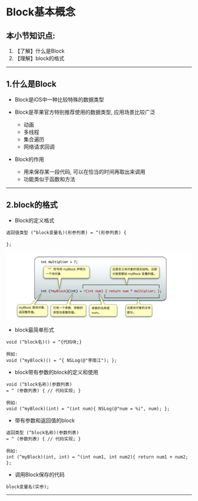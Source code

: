 # Block基本概念

## 本小节知识点:

1. 【了解】什么是Block
2. 【理解】block的格式

---

## 1.什么是Block

* Block是iOS中一种比较特殊的数据类型

* Block是苹果官方特别推荐使用的数据类型, 应用场景比较广泛

  * 动画
  * 多线程
  * 集合遍历
  * 网络请求回调

* Block的作用

  * 用来保存某一段代码, 可以在恰当的时间再取出来调用
  * 功能类似于函数和方法


---

## 2.block的格式

* Block的定义格式

```objc
返回值类型 (^block变量名)(形参列表) = ^(形参列表) {

};
```

![](images/a10/Snip20150625_11.png)

* block最简单形式

```objc
void (^block名)() = ^{代码块;}

例如:
void (^myBlock)() = ^{ NSLog(@"李南江"); };
```

* block带有参数的block的定义和使用

```objc
void (^block名称)(参数列表)
= ^ (参数列表) { // 代码实现; }

例如:
void (^myBlock)(int) = ^(int num){ NSLog(@"num = %i", num); };
```

* 带有参数和返回值的block

```objc
返回类型 (^block名称)(参数列表)
= ^ (参数列表) { // 代码实现; }

例如:
int (^myBlock)(int, int) = ^(int num1, int num2){ return num1 + num2; };
```

* 调用Block保存的代码

```objc
block变量名(实参);
```

---

